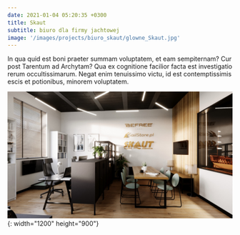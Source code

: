 ```yaml
---
date: 2021-01-04 05:20:35 +0300
title: Skaut
subtitle: biuro dla firmy jachtowej
image: '/images/projects/biuro_skaut/glowne_Skaut.jpg'
---
```

In qua quid est boni praeter summam voluptatem, et eam sempiternam? Cur post Tarentum ad Archytam? Qua ex cognitione facilior facta est investigatio rerum occultissimarum. Negat enim tenuissimo victu, id est contemptissimis escis et potionibus, minorem voluptatem.

![Biuro](/images/projects/biuro_skaut/1_Skaut.jpg){: width="1200" height="900"}


